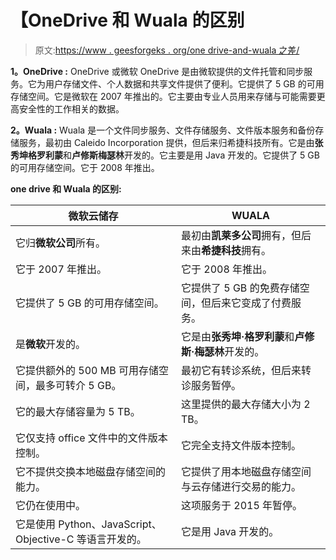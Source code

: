 # 【OneDrive 和 Wuala 的区别

> 原文:[https://www . geesforgeks . org/one drive-and-wuala 之差/](https://www.geeksforgeeks.org/difference-between-onedrive-and-wuala/)

**1。OneDrive :**
OneDrive 或微软 OneDrive 是由微软提供的文件托管和同步服务。它为用户存储文件、个人数据和共享文件提供了便利。它提供了 5 GB 的可用存储空间。它是微软在 2007 年推出的。它主要由专业人员用来存储与可能需要更高安全性的工作相关的数据。

**2。Wuala :**
Wuala 是一个文件同步服务、文件存储服务、文件版本服务和备份存储服务，最初由 Caleido Incorporation 提供，但后来归希捷科技所有。它是由**张秀坤格罗利蒙**和**卢修斯梅瑟林**开发的。它主要是用 Java 开发的。它提供了 5 GB 的可用存储空间。它于 2008 年推出。

**one drive 和 Wuala 的区别:**

<center>

| 微软云储存 | WUALA |
| --- | --- |
| 它归**微软公司**所有。 | 最初由**凯莱多公司**拥有，但后来由**希捷科技**拥有。 |
| 它于 2007 年推出。 | 它于 2008 年推出。 |
| 它提供了 5 GB 的可用存储空间。 | 它提供了 5 GB 的免费存储空间，但后来它变成了付费服务。 |
| 是**微软**开发的。 | 它是由**张秀坤·格罗利蒙**和**卢修斯·梅瑟林**开发的。 |
| 它提供额外的 500 MB 可用存储空间，最多可转介 5 GB。 | 最初它有转诊系统，但后来转诊服务暂停。 |
| 它的最大存储容量为 5 TB。 | 这里提供的最大存储大小为 2 TB。 |
| 它仅支持 office 文件中的文件版本控制。 | 它完全支持文件版本控制。 |
| 它不提供交换本地磁盘存储空间的能力。 | 它提供了用本地磁盘存储空间与云存储进行交易的能力。 |
| 它仍在使用中。 | 这项服务于 2015 年暂停。 |
| 它是使用 Python、JavaScript、Objective-C 等语言开发的。 | 它是用 Java 开发的。 |

</center>